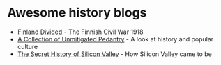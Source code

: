 # Awesome history blogs

- [Finland Divided](https://finlanddivided.wordpress.com/) - The Finnish Civil War 1918
- [A Collection of Unmitigated Pedantry](https://acoup.blog/) - A look at history and popular culture
- [The Secret History of Silicon Valley](https://steveblank.com/secret-history/) - How Silicon Valley came to be
